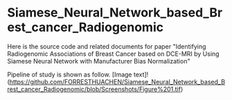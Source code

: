 # Siamese_Neural_Network_based_Brest_cancer_Radiogenomic

Here is the source code and related documents for paper "Identifying Radiogenomic Associations of Breast Cancer based on DCE-MRI by Using Siamese Neural Network with Manufacturer Bias Normalization"

Pipeline of study is shown as follow.
[Image text]!(https://github.com/FORRESTHUACHEN/Siamese_Neural_Network_based_Brest_cancer_Radiogenomic/blob/Screenshots/Figure%201.tif)
